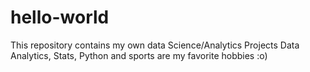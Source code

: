 # hello-world
This repository contains my own data Science/Analytics Projects
Data Analytics, Stats, Python and sports are my favorite hobbies :o)
